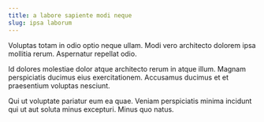 ```yaml
---
title: a labore sapiente modi neque
slug: ipsa laborum
---
```


Voluptas totam in odio optio neque ullam. Modi vero architecto dolorem ipsa mollitia rerum. Aspernatur repellat odio.

Id dolores molestiae dolor atque architecto rerum in atque illum. Magnam perspiciatis ducimus eius exercitationem. Accusamus ducimus et et praesentium voluptas nesciunt.

Qui ut voluptate pariatur eum ea quae. Veniam perspiciatis minima incidunt qui ut aut soluta minus excepturi. Minus quo natus.
